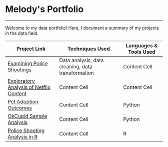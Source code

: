 # Melody's Portfolio
---
Welcome to my data portfolio! Here, I document a summary of my projects in the data field.



| Project Link  | Techniques Used          | Languages & Tools Used    |
| ------------- | ------------- | -------- | 
| [Examining Police Shootings](https://github.com/Melo21/police_shootings/blob/master/Investigating%20Police%20Violence.ipynb) | Data analysis, data cleaning, data transformation | Content Cell  |
| [Exploratory Analysis of Netflix Content](https://github.com/Melo21/Netflix_Imdb/blob/master/Netflix%20-%20exploratory%20analysis.ipynb) | Content Cell  | Content Cell  |
| [Pet Adoption Outcomes](https://github.com/Melo21/ShelterOutcomes/blob/master/Pet%20Adoption%20Rates.ipynb) | Content Cell  | Python  |
| [OkCupid Sample Analysis](https://github.com/Melo21/OkCupidProject/blob/master/OkCupid%20Study.ipynb) | Content Cell  | Python  |
| [Police Shooting Analysis in R](https://github.com/Melo21/PoliceShootingsR) | Content Cell  | R |



